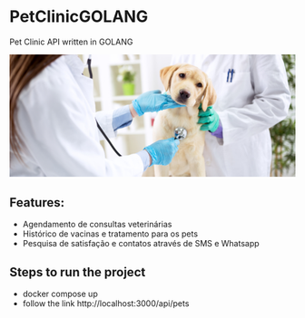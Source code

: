# PetClinicGOLANG
Pet Clinic API written in GOLANG

![screenshot](assets/banner.png)

## Features:
- Agendamento de consultas veterinárias
- Histórico de vacinas e tratamento para os pets
- Pesquisa de satisfação e contatos através de SMS e Whatsapp

## Steps to run the project
- docker compose up
- follow the link http://localhost:3000/api/pets
